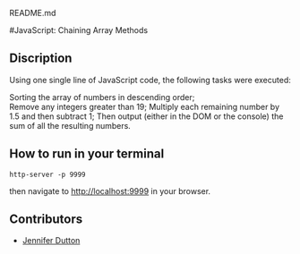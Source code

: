 README.md

#JavaScript: Chaining Array Methods

## Discription


Using one single line of JavaScript code, the following tasks were executed: 

Sorting the array of numbers in descending order;  
Remove any integers greater than 19;
Multiply each remaining number by 1.5 and then subtract 1;
Then output (either in the DOM or the console) the sum of all the resulting numbers.


## How to run in your terminal
```
http-server -p 9999

```
then navigate to [http://localhost:9999](http://localhost:9999) in your browser.

## Contributors
- [Jennifer Dutton](https://github.com/jduttondesign)

